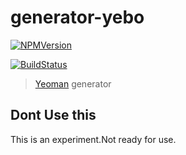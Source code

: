 # generator-yebo

[![NPMVersion](https://img.shields.io/badge/version-0.0.9-green.svg)](https://www.npmjs.com/package/generator-yebobase)

[![BuildStatus](https://secure.travis-ci.org/bernardhamann/generator-yebo.png?branch=master)](https://travis-ci.org/bernardhamann/generator-yebo)

> [Yeoman](http://yeoman.io) generator


## Dont Use this

This is an experiment.Not ready for use.